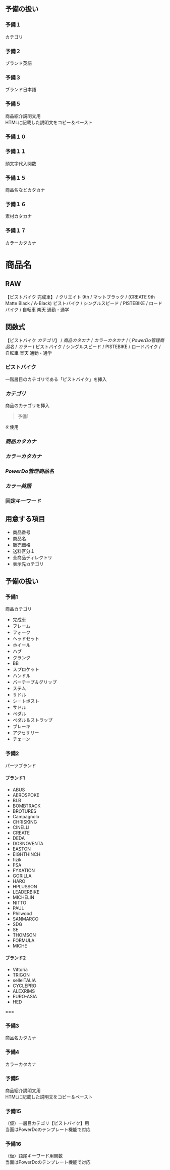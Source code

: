 ##  予備の扱い
### 予備１
カテゴリ
### 予備２
ブランド英語
### 予備３
ブランド日本語
### 予備５
商品紹介説明文用  
HTMLに記載した説明文をコピー＆ペースト
### 予備１０
### 予備１１
頭文字代入関数
### 予備１５
商品名などカタカナ
### 予備１６
素材カタカナ
### 予備１７
カラーカタカナ

# 商品名

## RAW
【ピストバイク 完成車】 / クリエイト 9th / マットブラック / (CREATE 9th Matte Black / A-Black) ピストバイク / シングルスピード / PISTEBIKE / ロードバイク / 自転車 楽天 通勤・通学  

## 関数式
【ピストバイク $カテゴリ$】 / $商品カタカナ$ / $カラーカタカナ$ / ( $PowerDo管理商品名$ / $カラー$ ) ピストバイク / シングルスピード / PISTEBIKE / ロードバイク / 自転車 楽天 通勤・通学

### ピストバイク
一階層目のカテゴリである「ピストバイク」を挿入

### $カテゴリ$
商品のカテゴリを挿入  

> 予備1

を使用

### $商品カタカナ$



### $カラーカタカナ$

### $PowerDo管理商品名$

### $カラー英語$

### 固定キーワード

## 用意する項目
* 商品番号
* 商品名
* 販売価格
* 送料区分１
* 全商品ディレクトリ
* 表示先カテゴリ

## 予備の扱い

### 予備1
商品カテゴリ

* 完成車
* フレーム
* フォーク
* ヘッドセット
* ホイール
* ハブ
* クランク
* BB
* スプロケット
* ハンドル
* バーテープ＆グリップ
* ステム
* サドル
* シートポスト
* サドル
* ペダル
* ペダル＆ストラップ
* ブレーキ
* アクセサリー
* チェーン


### 予備2
パーツブランド

#### ブランド1
* ABUS
* AEROSPOKE
* BLB
* BOMBTRACK
* BROTURES
* Campagnolo
* CHRISKING
* CINELLI
* CREATE
* DEDA
* DOSNOVENTA
* EASTON
* EIGHTHINCH
* fizik
* FSA
* FYXATION
* GORILLA
* HARO
* HPLUSSON
* LEADERBIKE
* MICHELIN
* NITTO
* PAUL
* Philwood
* SANMARCO
* SDG
* SE
* THOMSON
* FORMULA
* MICHE

#### ブランド2
* Vittoria
* TRIGON
* selleITALIA
* CYCLEPRO
* ALEXRIMS
* EURO-ASIA
* HED

===

### 予備3
商品名カタカナ

### 予備4
カラーカタカナ

### 予備5
商品紹介説明文用  
HTMLに記載した説明文をコピー＆ペースト

### 予備15
（仮）一層目カテゴリ【ピストバイク】用  
当面はPowerDoのテンプレート機能で対応

### 予備16
（仮）語尾キーワード用関数  
当面はPowerDoのテンプレート機能で対応
